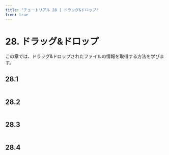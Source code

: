 ```yaml
---
title: "チュートリアル 28 | ドラッグ&ドロップ"
free: true
---
```


# 28. ドラッグ&ドロップ
この章では、ドラッグ&ドロップされたファイルの情報を取得する方法を学びます。

## 28.1 

```cpp

```


## 28.2 

```cpp

```


## 28.3 

```cpp

```


## 28.4 

```cpp

```

